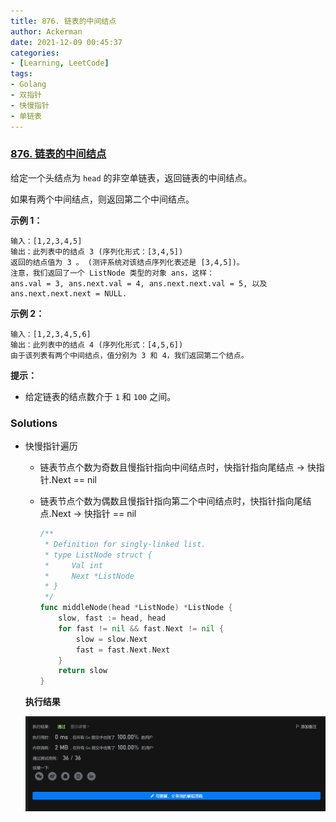```yaml
---
title: 876. 链表的中间结点
author: Ackerman
date: 2021-12-09 00:45:37
categories:
- [Learning, LeetCode]
tags:
- Golang
- 双指针
- 快慢指针
- 单链表
---
```


### [876. 链表的中间结点](https://leetcode-cn.com/problems/middle-of-the-linked-list/)

给定一个头结点为 `head` 的非空单链表，返回链表的中间结点。

如果有两个中间结点，则返回第二个中间结点。

<!-- more -->

**示例 1：**

```
输入：[1,2,3,4,5]
输出：此列表中的结点 3 (序列化形式：[3,4,5])
返回的结点值为 3 。 (测评系统对该结点序列化表述是 [3,4,5])。
注意，我们返回了一个 ListNode 类型的对象 ans，这样：
ans.val = 3, ans.next.val = 4, ans.next.next.val = 5, 以及 ans.next.next.next = NULL.
```

**示例 2：**

```
输入：[1,2,3,4,5,6]
输出：此列表中的结点 4 (序列化形式：[4,5,6])
由于该列表有两个中间结点，值分别为 3 和 4，我们返回第二个结点。
```

 

**提示：**

- 给定链表的结点数介于 `1` 和 `100` 之间。



### Solutions

- 快慢指针遍历

  - 链表节点个数为奇数且慢指针指向中间结点时，快指针指向尾结点 -> 快指针.Next == nil
  
  - 链表节点个数为偶数且慢指针指向第二个中间结点时，快指针指向尾结点.Next -> 快指针 == nil
  
    ```go
    /**
     * Definition for singly-linked list.
     * type ListNode struct {
     *     Val int
     *     Next *ListNode
     * }
     */
    func middleNode(head *ListNode) *ListNode {
        slow, fast := head, head
        for fast != nil && fast.Next != nil {
            slow = slow.Next
            fast = fast.Next.Next
        }
        return slow
    }
    ```

    
  
  **执行结果**
  
  ![image-20211209010514858](876.middle-of-the-linked-list/image-20211209010514858.png)

